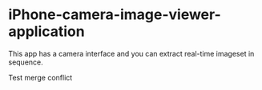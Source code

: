 # iPhone-camera-image-viewer-application
This app has a camera interface and you can extract real-time imageset in sequence.   

Test merge conflict
